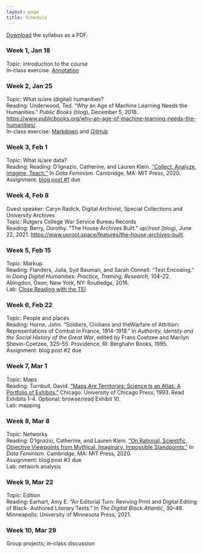 ```yaml
---
layout: page
title: Schedule
---
```


[Download](/humdata22/byrne_syllabus_2022.pdf) the syllabus as a PDF.

### Week 1, Jan 18

Topic: Introduction to the course  
In-class exercise: [Annotation](/humdata22/annotation/)

### Week 2, Jan 25

Topic: What is/are (digital) humanities?  
Reading: Underwood, Ted. “Why an Age of Machine Learning Needs the Humanities.” _Public Books_ (blog), December 5, 2018. <https://www.publicbooks.org/why-an-age-of-machine-learning-needs-the-humanities/>.  
In-class exercise: [Markdown](https://programminghistorian.org/en/lessons/getting-started-with-markdown) and [GitHub](https://graddh.netlify.app/docs/tutorials/github-basic/)

### Week 3, Feb 1

Topic: What is/are data?  
Reading: Reading: D’Ignazio, Catherine, and Lauren Klein. [“Collect, Analyze, Imagine, Teach.”](https://data-feminism.mitpress.mit.edu/pub/ei7cogfn/release/4) In
_Data Feminism_. Cambridge, MA: MIT Press, 2020.  
Assignment: [blog post #1](/humdata22/dataset-analysis/) due

### Week 4, Feb 8

Guest speaker: Caryn Radick, Digital Archivist, Special Collections and University Archives  
Topic: Rutgers College War Service Bureau Records  
Reading: Berry, Dorothy. "The House Archives Built." _up//root_ (blog), June 22, 2021.
<https://www.uproot.space/features/the-house-archives-built>.
 

### Week 5, Feb 15

Topic: Markup  
Reading: Flanders, Julia, Syd Bauman, and Sarah Connell. “Text Encoding.” In _Doing
Digital Humanities: Practice, Training, Research_, 104–22. Abingdon, Oxon; New York,
NY: Routledge, 2016.  
Lab: [Close Reading with the TEI](https://github.com/giannetti/TEI-Close-Reading) 

### Week 6, Feb 22

Topic: People and places  
Reading: Horne, John. “Soldiers, Civilians and theWarfare of Attrition: Representations
of Combat in France, 1914-1918.” In _Authority, Identity and the Social History of the
Great War_, edited by Frans Coetzee and Marilyn Shevin-Coetzee, 325–55. Providence, RI:
Berghahn Books, 1995.  
Assignment: blog post #2 due

### Week 7, Mar 1

Topic: Maps  
Reading: Turnbull, David. [“Maps Are Territories: Science Is an Atlas: A Portfolio of
Exhibits.”](http://territories.indigenousknowledge.org/) Chicago: University of Chicago Press, 1993. Read Exhibits 1-4. Optional: browse/read Exhibit 10.  
Lab: mapping  

### Week 8, Mar 8

Topic: Networks  
Reading: D’Ignazio, Catherine, and Lauren Klein. [“On Rational, Scientific, Objective Viewpoints from Mythical, Imaginary, Impossible Standpoints.”](https://data-feminism.mitpress.mit.edu/pub/5evfe9yd/release/5) In _Data Feminism_. Cambridge, MA: MIT Press, 2020.  
Assignment: blog post #3 due  
Lab: network analysis

### Week 9, Mar 22

Topic: Edition  
Reading: Earhart, Amy E. “An Editorial Turn: Reviving Print and Digital Editing of Black-
Authored Literary Texts.” In _The Digital Black Atlantic_, 30–48. Minneapolis: University
of Minnesota Press, 2021.

### Week 10, Mar 29

Group projects; in-class discussion